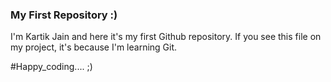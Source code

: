 ### My First Repository :)

I'm Kartik Jain and here it's my first Github repository.
If you see this file on my project, it's because I'm learning Git.

#Happy_coding.... ;)